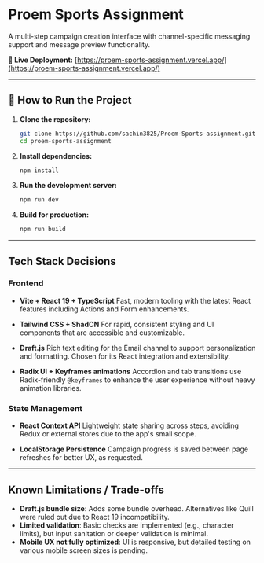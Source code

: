 # Proem Sports Assignment

A multi-step campaign creation interface with channel-specific messaging support and message preview functionality.

**🔗 Live Deployment:**
[https://proem-sports-assignment.vercel.app/](https://proem-sports-assignment.vercel.app/)

---

## 📌 How to Run the Project

1. **Clone the repository:**

   ```bash
   git clone https://github.com/sachin3825/Proem-Sports-assignment.git
   cd proem-sports-assignment
   ```

2. **Install dependencies:**

   ```bash
   npm install
   ```

3. **Run the development server:**

   ```bash
   npm run dev
   ```

4. **Build for production:**

   ```bash
   npm run build
   ```

---

##  Tech Stack Decisions

### Frontend

* **Vite + React 19 + TypeScript**
  Fast, modern tooling with the latest React features including Actions and Form enhancements.

* **Tailwind CSS + ShadCN**
  For rapid, consistent styling and UI components that are accessible and customizable.

* **Draft.js**
  Rich text editing for the Email channel to support personalization and formatting. Chosen for its React integration and extensibility.

* **Radix UI + Keyframes animations**
  Accordion and tab transitions use Radix-friendly `@keyframes` to enhance the user experience without heavy animation libraries.

### State Management

* **React Context API**
  Lightweight state sharing across steps, avoiding Redux or external stores due to the app's small scope.

* **LocalStorage Persistence**
  Campaign progress is saved between page refreshes for better UX, as requested.

---

##  Known Limitations / Trade-offs

* **Draft.js bundle size**: Adds some bundle overhead. Alternatives like Quill were ruled out due to React 19 incompatibility.
* **Limited validation**: Basic checks are implemented (e.g., character limits), but input sanitation or deeper validation is minimal.
* **Mobile UX not fully optimized**: UI is responsive, but detailed testing on various mobile screen sizes is pending.


